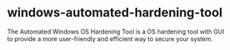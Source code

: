 # windows-automated-hardening-tool

The Automated Windows OS Hardening Tool is a OS hardening tool with GUI to provide a more user-friendly and efficient way to secure your system. 

